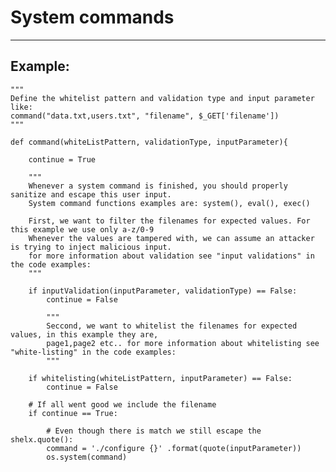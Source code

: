 # System commands
-------

## Example:


	"""
	Define the whitelist pattern and validation type and input parameter like:
	command("data.txt,users.txt", "filename", $_GET['filename'])
	"""

	def command(whiteListPattern, validationType, inputParameter){

		continue = True

		"""
		Whenever a system command is finished, you should properly sanitize and escape this user input.
		System command functions examples are: system(), eval(), exec()

		First, we want to filter the filenames for expected values. For this example we use only a-z/0-9
		Whenever the values are tampered with, we can assume an attacker is trying to inject malicious input.
		for more information about validation see "input validations" in the code examples:
		"""

		if inputValidation(inputParameter, validationType) == False:
			continue = False

			"""
			Seccond, we want to whitelist the filenames for expected values, in this example they are,
			page1,page2 etc.. for more information about whitelisting see "white-listing" in the code examples:
			"""

		if whitelisting(whiteListPattern, inputParameter) == False:
			continue = False

		# If all went good we include the filename
		if continue == True:

			# Even though there is match we still escape the shelx.quote():
			command = './configure {}' .format(quote(inputParameter))
			os.system(command)
